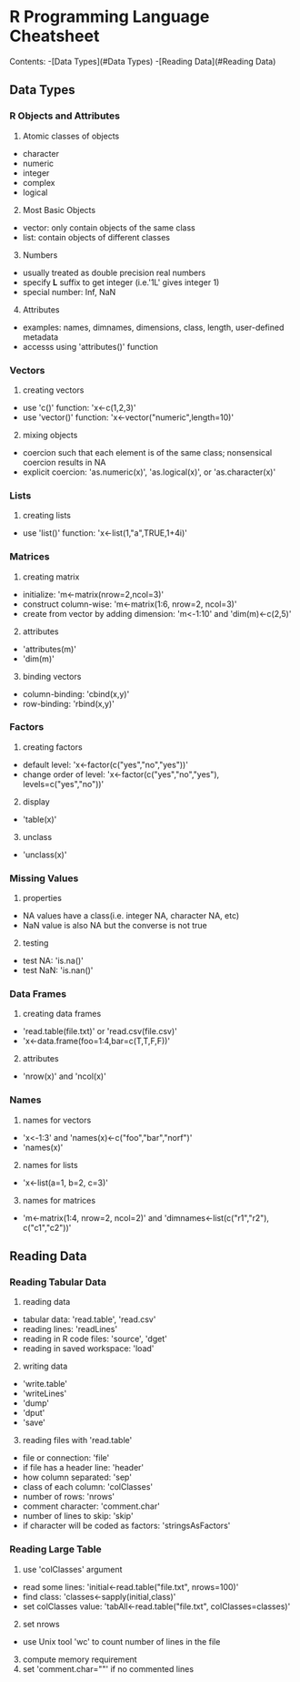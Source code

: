 # R Programming Language Cheatsheet

Contents:
-[Data Types](#Data Types)
-[Reading Data](#Reading Data)


<a name="Data Types"/>

## Data Types

### R Objects and Attributes
1. Atomic classes of objects
- character
- numeric
- integer
- complex
- logical
2. Most Basic Objects
- vector: only contain objects of the same class
- list: contain objects of different classes
3. Numbers
- usually treated as double precision real numbers
- specify **L** suffix to get integer (i.e.'1L' gives integer 1)
- special number: Inf, NaN
4. Attributes
- examples: names, dimnames, dimensions, class, length, user-defined metadata
- accesss using 'attributes()' function

### Vectors 
1. creating vectors
- use 'c()' function: 'x<-c(1,2,3)'
- use 'vector()' function: 'x<-vector("numeric",length=10)'
2. mixing objects
- coercion such that each element is of the same class; nonsensical coercion results in NA
- explicit coercion: 'as.numeric(x)', 'as.logical(x)', or 'as.character(x)'

### Lists
1. creating lists
- use 'list()' function: 'x<-list(1,"a",TRUE,1+4i)'

### Matrices
1. creating matrix
- initialize: 'm<-matrix(nrow=2,ncol=3)'
- construct column-wise: 'm<-matrix(1:6, nrow=2, ncol=3)'
- create from vector by adding dimension: 'm<-1:10' and 'dim(m)<-c(2,5)'
2. attributes
- 'attributes(m)'
- 'dim(m)'
3. binding vectors
- column-binding: 'cbind(x,y)'
- row-binding: 'rbind(x,y)'

### Factors
1. creating factors
- default level: 'x<-factor(c("yes","no","yes"))'
- change order of level: 'x<-factor(c("yes","no","yes"), levels=c("yes","no"))'
2. display
- 'table(x)'
3. unclass
- 'unclass(x)'

### Missing Values
1. properties
- NA values have a class(i.e. integer NA, character NA, etc)
- NaN value is also NA but the converse is not true
2. testing
- test NA: 'is.na()'
- test NaN: 'is.nan()'

### Data Frames
1. creating data frames
- 'read.table(file.txt)' or 'read.csv(file.csv)'
- 'x<-data.frame(foo=1:4,bar=c(T,T,F,F))'
2. attributes
- 'nrow(x)' and 'ncol(x)'

### Names
1. names for vectors
- 'x<-1:3' and 'names(x)<-c("foo","bar","norf")'
- 'names(x)'
2. names for lists
- 'x<-list(a=1, b=2, c=3)'
3. names for matrices
- 'm<-matrix(1:4, nrow=2, ncol=2)' and 'dimnames<-list(c("r1","r2"), c("c1","c2"))'

<a name="Reading Data"/>

## Reading Data

### Reading Tabular Data
1. reading data
- tabular data: 'read.table', 'read.csv'
- reading lines: 'readLines'
- reading in R code files: 'source', 'dget'
- reading in saved workspace: 'load'
2. writing data
- 'write.table'
- 'writeLines'
- 'dump'
- 'dput'
- 'save'
3. reading files with 'read.table'
- file or connection: 'file'
- if file has a header line: 'header'
- how column separated: 'sep'
- class of each column: 'colClasses'
- number of rows: 'nrows'
- comment character: 'comment.char'
- number of lines to skip: 'skip'
- if character will be coded as factors: 'stringsAsFactors'

### Reading Large Table
1. use 'colClasses' argument
- read some lines: 'initial<-read.table("file.txt", nrows=100)'
- find class: 'classes<-sapply(initial,class)'
- set colClasses value: 'tabAll<-read.table("file.txt", colClasses=classes)'
2. set nrows
- use Unix tool 'wc' to count number of lines in the file
3. compute memory requirement
4. set 'comment.char=""' if no commented lines

